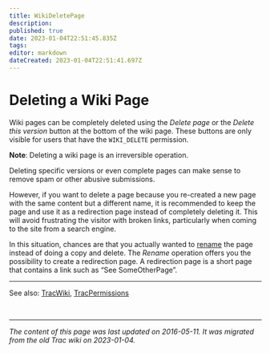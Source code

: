 ```yaml
---
title: WikiDeletePage
description: 
published: true
date: 2023-01-04T22:51:45.835Z
tags: 
editor: markdown
dateCreated: 2023-01-04T22:51:41.697Z
---
```


# Deleting a Wiki Page 
Wiki pages can be completely deleted using the *Delete page* or the *Delete this version* button at the bottom of the wiki page. These buttons are only visible for users that have the `WIKI_DELETE` permission.

**Note**: Deleting a wiki page is an irreversible operation.

Deleting specific versions or even complete pages can make sense to remove spam or other abusive submissions.

However, if you want to delete a page because you re-created a new page with the same content but a different name, it is recommended to keep the page and use it as a redirection page instead of completely deleting it. This will avoid frustrating the visitor with broken links, particularly when coming to the site from a search engine.

In this situation, chances are that you actually wanted to [rename](/group/rtgwg/WikiNewPage) the page instead of doing a copy and delete. The *Rename* operation offers you the possibility to create a redirection page. A redirection page is a short page that contains a link such as “See SomeOtherPage”.

---
See also: [TracWiki](/group/rtgwg/TracWiki), [TracPermissions](/group/rtgwg/TracPermissions)

&nbsp;
&nbsp;
&nbsp;

---

*The content of this page was last updated on 2016-05-11. It was migrated from the old Trac wiki on 2023-01-04.*